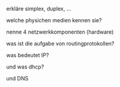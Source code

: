 erkläre simplex, duplex, ...

welche physichen medien kennen sie?

nenne 4 netzwerkkomponenten (hardware)

was ist die aufgabe von routingprotokollen?

was bedeutet IP?

und was dhcp?

und DNS